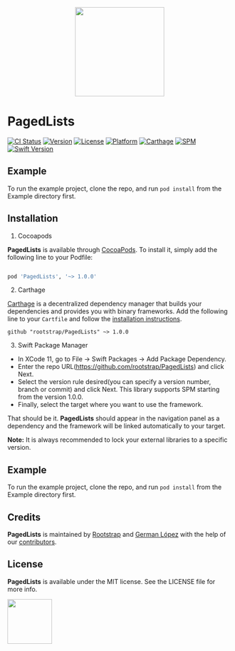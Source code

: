 <p align="center">
<img src="https://github.com/rootstrap/PagedLists/blob/master/paged-lists-logo.png" width="200"/>
<br/>
</p>

# PagedLists

[![CI Status](https://img.shields.io/travis/rootstrap/PagedLists.svg?style=flat)](https://travis-ci.org/rootstrap/PagedLists)
[![Version](https://img.shields.io/cocoapods/v/PagedLists.svg?style=flat)](https://cocoapods.org/pods/PagedLists)
[![License](https://img.shields.io/cocoapods/l/PagedLists.svg?style=flat)](https://cocoapods.org/pods/PagedLists)
[![Platform](https://img.shields.io/cocoapods/p/PagedLists.svg?style=flat)](https://cocoapods.org/pods/PagedLists)
[![Carthage](https://img.shields.io/badge/Carthage-compatible-success)](#installation)
[![SPM](https://img.shields.io/badge/SPM-compatible-success)](#installation)
[![Swift Version](https://img.shields.io/badge/Swift%20Version-5.2-orange)](https://cocoapods.org/pods/PagedLists)

## Example

To run the example project, clone the repo, and run `pod install` from the Example directory first.


## Installation

1. Cocoapods

**PagedLists** is available through [CocoaPods](https://cocoapods.org). To install it, simply add the following line to your Podfile:
 

```ruby

pod 'PagedLists', '~> 1.0.0'

```

2. Carthage

[Carthage](https://github.com/Carthage/Carthage) is a decentralized dependency manager that builds your dependencies and provides you with binary frameworks.
Add the following line to your `Cartfile` and follow the [installation instructions](https://github.com/Carthage/Carthage#adding-frameworks-to-an-application).

```
github "rootstrap/PagedLists" ~> 1.0.0
```

3. Swift Package Manager

- In XCode 11, go to File -> Swift Packages -> Add Package Dependency.
- Enter the repo URL(https://github.com/rootstrap/PagedLists) and click Next.
- Select the version rule desired(you can specify a version number, branch or commit) and click Next. This library supports SPM starting from the version 1.0.0.
- Finally, select the target where you want to use the framework.

That should be it. **PagedLists** should appear in the navigation panel as a dependency and the framework will be linked automatically to your target.


**Note:** It is always recommended to lock your external libraries to a specific version.


## Example

To run the example project, clone the repo, and run `pod install` from the Example directory first.


## Credits

**PagedLists** is maintained by [Rootstrap](http://www.rootstrap.com) and [German López](https://github.com/glm4) with the help of our [contributors](https://github.com/rootstrap/PagedLists/contributors).

## License

**PagedLists** is available under the MIT license. See the LICENSE file for more info.

[<img src="https://s3-us-west-1.amazonaws.com/rootstrap.com/img/rs.png" width="100"/>](http://www.rootstrap.com)
